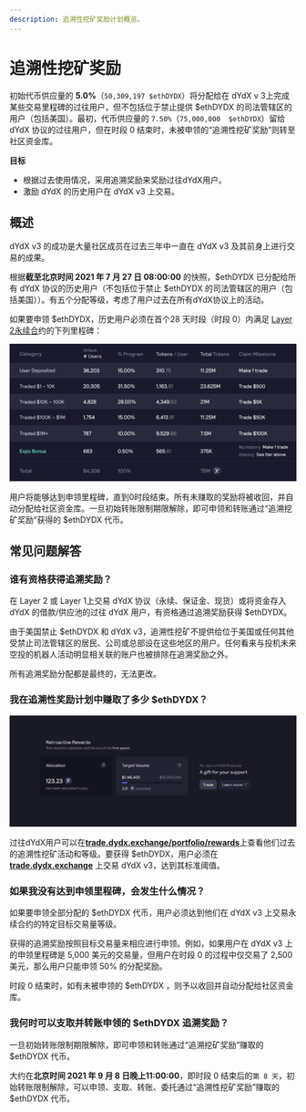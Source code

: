 ```yaml
---
description: 追溯性挖矿奖励计划概览。
---
```


# 追溯性挖矿奖励

初始代币供应量的 **5.0%**（`50,309,197 $ethDYDX`）将分配给在 dYdX v 3上完成某些交易里程碑的过往用户，但不包括位于禁止提供 $ethDYDX 的司法管辖区的用户（包括美国）。最初，代币供应量的 `7.50%`（`75,000,000  $ethDYDX`）留给 dYdX 协议的过往用户，但在时段 0 结束时，未被申领的“追溯性挖矿奖励”则转至社区资金库。

**目标**

* 根据过去使用情况，采用追溯奖励来奖励过往dYdX用户。
* 激励 dYdX 的历史用户在 dYdX v3 上交易。

## 概述

dYdX v3 的成功是大量社区成员在过去三年中一直在 dYdX v3 及其前身上进行交易的成果。

根据**截至北京时间 2021 年 7 月 27 日 08:00:00** 的快照，$ethDYDX 已分配给所有 dYdX 协议的历史用户（不包括位于禁止 $ethDYDX 的司法管辖区的用户（包括美国））。有五个分配等级，考虑了用户过去在所有dYdX协议上的活动。

如果要申领 $ethDYDX，历史用户必须在首个28 天时段（时段 0）内满足 [Layer 2永续合](https://trade.dydx.exchange)约的下列里程碑：

![](../.gitbook/assets/1-retroactive-buckets.png)

用户将能够达到申领里程碑，直到0时段结束。所有未赚取的奖励将被收回，并自动分配给社区资金库。一旦初始转账限制期限解除，即可申领和转账通过“追溯挖矿奖励”获得的 $ethDYDX 代币。

## **常见问题解答**

### **谁有资格获得追溯奖励？**

在 Layer 2 或 Layer 1上交易 dYdX 协议（永续、保证金、现货）或将资金存入 dYdX 的借款/供应池的过往 dYdX 用户，有资格通过追溯奖励获得 $ethDYDX。

由于美国禁止 $ethDYDX 和 dYdX v3，追溯性挖矿不提供给位于美国或任何其他受禁止司法管辖区的居民、公司或总部设在这些地区的用户。任何看来与投机未来空投的机器人活动明显相关联的账户也被排除在追溯奖励之外。

所有追溯奖励分配都是最终的，无法更改。

### 我在追溯性奖励计划中赚取了多少 $ethDYDX？

![查看申领里程碑和进度](../.gitbook/assets/1-retroactive-earn-view.png)

过往dYdX用户可以在[**trade.dydx.exchange/portfolio/rewards**](https://trade.dydx.exchange/portfolio/rewards)上查看他们过去的追溯性挖矿活动和等级。要获得 $ethDYDX，用户必须在 [**trade.dydx.exchange**](https://trade.dydx.exchange/) 上交易 dYdX v3，达到其标准阈值。

### 如果我没有达到申领里程碑，会发生什么情况？

如果要申领全部分配的 $ethDYDX 代币，用户必须达到他们在 dYdX v3 上交易永续合约的特定目标交易量等级。

获得的追溯奖励按照目标交易量来相应进行申领。例如，如果用户在 dYdX v3 上的申领里程碑是 5,000 美元的交易量，但用户在时段 0 的过程中仅交易了 2,500 美元，那么用户只能申领 50% 的分配奖励。

时段 0 结束时，如有未被申领的 $ethDYDX ，则予以收回并自动分配给社区资金库。

### 我何时可以支取并转账申领的 $ethDYDX 追溯奖励？

一旦初始转账限制期限解除，即可申领和转账通过“追溯挖矿奖励”赚取的 $ethDYDX 代币。

大约在**北京时间 2021 年 9 月 8 日晚上11:00:00**，即时段 0 结束后的`第 8 天`，初始转账限制解除，可以申领、支取、转账、委托通过“追溯性挖矿奖励”赚取的 $ethDYDX 代币。
